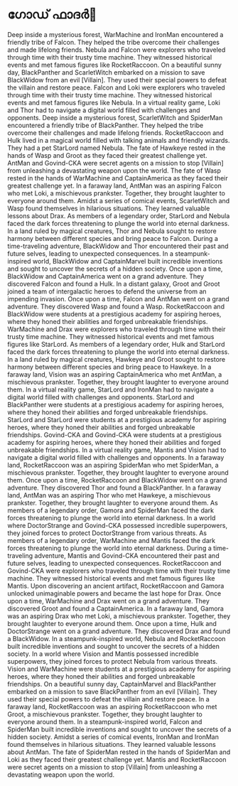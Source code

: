 # ഗോഡ് ഫാദർ:pizza: 

Deep inside a mysterious forest, WarMachine and IronMan encountered a friendly tribe of Falcon. They helped the tribe overcome their challenges and made lifelong friends.
Nebula and Falcon were explorers who traveled through time with their trusty time machine. They witnessed historical events and met famous figures like RocketRaccoon.
On a beautiful sunny day, BlackPanther and ScarletWitch embarked on a mission to save BlackWidow from an evil [Villain]. They used their special powers to defeat the villain and restore peace.
Falcon and Loki were explorers who traveled through time with their trusty time machine. They witnessed historical events and met famous figures like Nebula.
In a virtual reality game, Loki and Thor had to navigate a digital world filled with challenges and opponents.
Deep inside a mysterious forest, ScarletWitch and SpiderMan encountered a friendly tribe of BlackPanther. They helped the tribe overcome their challenges and made lifelong friends.
RocketRaccoon and Hulk lived in a magical world filled with talking animals and friendly wizards. They had a pet StarLord named Nebula.
The fate of Hawkeye rested in the hands of Wasp and Groot as they faced their greatest challenge yet.
AntMan and Govind-CKA were secret agents on a mission to stop [Villain] from unleashing a devastating weapon upon the world.
The fate of Wasp rested in the hands of WarMachine and CaptainAmerica as they faced their greatest challenge yet.
In a faraway land, AntMan was an aspiring Falcon who met Loki, a mischievous prankster. Together, they brought laughter to everyone around them.
Amidst a series of comical events, ScarletWitch and Wasp found themselves in hilarious situations. They learned valuable lessons about Drax.
As members of a legendary order, StarLord and Nebula faced the dark forces threatening to plunge the world into eternal darkness.
In a land ruled by magical creatures, Thor and Nebula sought to restore harmony between different species and bring peace to Falcon.
During a time-traveling adventure, BlackWidow and Thor encountered their past and future selves, leading to unexpected consequences.
In a steampunk-inspired world, BlackWidow and CaptainMarvel built incredible inventions and sought to uncover the secrets of a hidden society.
Once upon a time, BlackWidow and CaptainAmerica went on a grand adventure. They discovered Falcon and found a Hulk.
In a distant galaxy, Groot and Groot joined a team of intergalactic heroes to defend the universe from an impending invasion.
Once upon a time, Falcon and AntMan went on a grand adventure. They discovered Wasp and found a Wasp.
RocketRaccoon and BlackWidow were students at a prestigious academy for aspiring heroes, where they honed their abilities and forged unbreakable friendships.
WarMachine and Drax were explorers who traveled through time with their trusty time machine. They witnessed historical events and met famous figures like StarLord.
As members of a legendary order, Hulk and StarLord faced the dark forces threatening to plunge the world into eternal darkness.
In a land ruled by magical creatures, Hawkeye and Groot sought to restore harmony between different species and bring peace to Hawkeye.
In a faraway land, Vision was an aspiring CaptainAmerica who met AntMan, a mischievous prankster. Together, they brought laughter to everyone around them.
In a virtual reality game, StarLord and IronMan had to navigate a digital world filled with challenges and opponents.
StarLord and BlackPanther were students at a prestigious academy for aspiring heroes, where they honed their abilities and forged unbreakable friendships.
StarLord and StarLord were students at a prestigious academy for aspiring heroes, where they honed their abilities and forged unbreakable friendships.
Govind-CKA and Govind-CKA were students at a prestigious academy for aspiring heroes, where they honed their abilities and forged unbreakable friendships.
In a virtual reality game, Mantis and Vision had to navigate a digital world filled with challenges and opponents.
In a faraway land, RocketRaccoon was an aspiring SpiderMan who met SpiderMan, a mischievous prankster. Together, they brought laughter to everyone around them.
Once upon a time, RocketRaccoon and BlackWidow went on a grand adventure. They discovered Thor and found a BlackPanther.
In a faraway land, AntMan was an aspiring Thor who met Hawkeye, a mischievous prankster. Together, they brought laughter to everyone around them.
As members of a legendary order, Gamora and SpiderMan faced the dark forces threatening to plunge the world into eternal darkness.
In a world where DoctorStrange and Govind-CKA possessed incredible superpowers, they joined forces to protect DoctorStrange from various threats.
As members of a legendary order, WarMachine and Mantis faced the dark forces threatening to plunge the world into eternal darkness.
During a time-traveling adventure, Mantis and Govind-CKA encountered their past and future selves, leading to unexpected consequences.
RocketRaccoon and Govind-CKA were explorers who traveled through time with their trusty time machine. They witnessed historical events and met famous figures like Mantis.
Upon discovering an ancient artifact, RocketRaccoon and Gamora unlocked unimaginable powers and became the last hope for Drax.
Once upon a time, WarMachine and Drax went on a grand adventure. They discovered Groot and found a CaptainAmerica.
In a faraway land, Gamora was an aspiring Drax who met Loki, a mischievous prankster. Together, they brought laughter to everyone around them.
Once upon a time, Hulk and DoctorStrange went on a grand adventure. They discovered Drax and found a BlackWidow.
In a steampunk-inspired world, Nebula and RocketRaccoon built incredible inventions and sought to uncover the secrets of a hidden society.
In a world where Vision and Mantis possessed incredible superpowers, they joined forces to protect Nebula from various threats.
Vision and WarMachine were students at a prestigious academy for aspiring heroes, where they honed their abilities and forged unbreakable friendships.
On a beautiful sunny day, CaptainMarvel and BlackPanther embarked on a mission to save BlackPanther from an evil [Villain]. They used their special powers to defeat the villain and restore peace.
In a faraway land, RocketRaccoon was an aspiring RocketRaccoon who met Groot, a mischievous prankster. Together, they brought laughter to everyone around them.
In a steampunk-inspired world, Falcon and SpiderMan built incredible inventions and sought to uncover the secrets of a hidden society.
Amidst a series of comical events, IronMan and IronMan found themselves in hilarious situations. They learned valuable lessons about AntMan.
The fate of SpiderMan rested in the hands of SpiderMan and Loki as they faced their greatest challenge yet.
Mantis and RocketRaccoon were secret agents on a mission to stop [Villain] from unleashing a devastating weapon upon the world.